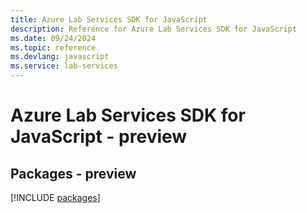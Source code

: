 ```yaml
---
title: Azure Lab Services SDK for JavaScript
description: Reference for Azure Lab Services SDK for JavaScript
ms.date: 09/24/2024
ms.topic: reference
ms.devlang: javascript
ms.service: lab-services
---
```

# Azure Lab Services SDK for JavaScript - preview
## Packages - preview
[!INCLUDE [packages](lab-services-index.md)]